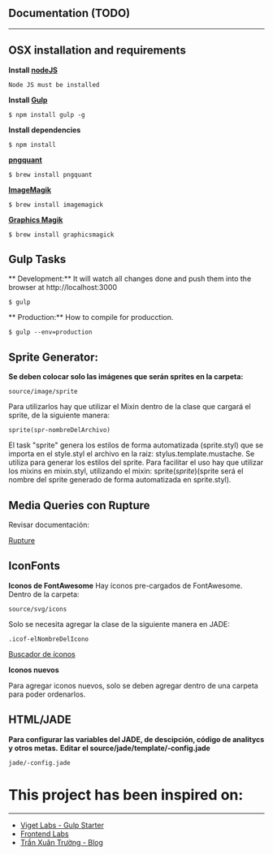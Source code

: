 ## Documentation (TODO) ##
__________________________

## **OSX installation and requirements** ##

**Install [nodeJS](https://nodejs.org/en/)**
```
Node JS must be installed
```

**Install [Gulp](http://gulpjs.com/)**
```
$ npm install gulp -g
```

**Install dependencies**
```
$ npm install
```

**[pngquant](https://pngquant.org/)**
```
$ brew install pngquant
```

**[ImageMagik](http://imagemagick.org/script/index.php)**
```
$ brew install imagemagick
```

**[Graphics Magik](http://www.graphicsmagick.org/)**
```
$ brew install graphicsmagick
```

## **Gulp Tasks** ##

** Development:**
It will watch all changes done and push them into the browser at http://localhost:3000
```
$ gulp
```

** Production:**
How to compile for producction.
```
$ gulp --env=production
```

## **Sprite Generator:** ##

**Se deben colocar solo las imágenes que serán sprites en la carpeta:**


```
source/image/sprite
```

Para utilizarlos hay que utilizar el Mixin dentro de la clase que cargará el sprite, de la siguiente manera:


```
sprite(spr-nombreDelArchivo)
```


El task "sprite" genera los estilos de forma automatizada (sprite.styl) que se importa en el style.styl
el archivo en la raiz: stylus.template.mustache.
Se utiliza para generar los estilos del sprite.
Para facilitar el uso hay que utilizar los mixins en mixin.styl, utilizando el mixin: sprite($sprite) ($sprite será el nombre del sprite generado de forma automatizada en sprite.styl).


## **Media Queries con Rupture** ##

Revisar documentación:

[Rupture](https://github.com/jenius/rupture)

## **IconFonts** ##

**Iconos de FontAwesome**
Hay íconos pre-cargados de FontAwesome. Dentro de la carpeta:


```
source/svg/icons
```

Solo se necesita agregar la clase de la siguiente manera en JADE:

```
.icof-elNombreDelIcono 
```

[Buscador de íconos](http://fortawesome.github.io/Font-Awesome/icons/)

**Iconos nuevos**

Para agregar iconos nuevos, solo se deben agregar dentro de una carpeta para poder ordenarlos.

## **HTML/JADE** ##
**Para configurar las variables del JADE, de descipción, código de analitycs y otros metas.**
**Editar el source/jade/template/-config.jade**

```
jade/-config.jade
```

# This project has been inspired on:
____________________________________

- [Viget Labs - Gulp Starter](https://github.com/vigetlabs/gulp-starter)
- [Frontend Labs](http://frontendlabs.io/)
- [Trần Xuân Trường - Blog](https://truongtx.me/2014/08/06/using-watchify-with-gulp-for-fast-browserify-build/)
